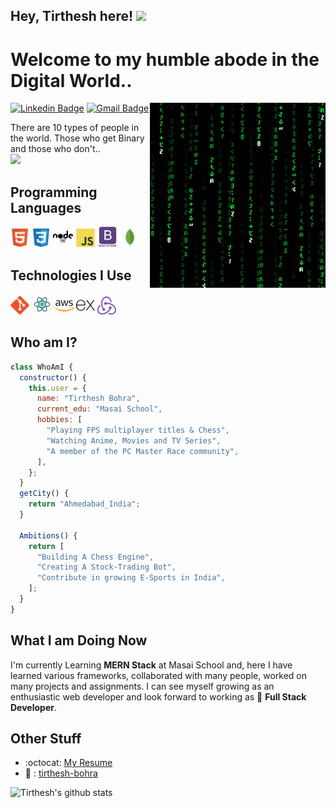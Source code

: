 ## Hey, Tirthesh here! <img src="https://media.giphy.com/media/hvRJCLFzcasrR4ia7z/giphy.gif" width="25px">

<h1>Welcome to my humble abode in the Digital World..</h1>

<img src = "https://github.com/tirthesh-bohra/tirthesh-bohra/blob/main/images/matrix.gif" alt = 'Awesome Matrix Code' align='right'/>

[![Linkedin Badge](https://img.shields.io/badge/-tirthesh-blue?style=flat-square&logo=Linkedin&logoColor=white&link=https://www.linkedin.com/in/tirtheshbohra)](https://www.linkedin.com/in/tirtheshbohra) [![Gmail Badge](https://img.shields.io/badge/-tirthesh.bohra@gmail.com-c14438?style=flat-square&logo=Gmail&logoColor=white&link=mailto:tirthesh.bohra@gmail.com)](mailto:tirthesh.bohra@gmail.com)

<div style="text-align: left">There are 10 types of people in the world. Those who get Binary and those who don't.. </div>

<img src = "https://github-readme-stats.vercel.app/api/top-langs/?username=tirthesh-bohra&layout=compact">

## Programming Languages

<img src = 'https://github.com/tirthesh-bohra/tirthesh-bohra/blob/main/images/html.svg' width='30'/> <img src = 'https://github.com/tirthesh-bohra/tirthesh-bohra/blob/main/images/css.svg' width='30'/> <img src = 'https://github.com/tirthesh-bohra/tirthesh-bohra/blob/main/images/nodejs.svg' width='33'/> <img src = 'https://github.com/tirthesh-bohra/tirthesh-bohra/blob/main/images/js.svg' width='30'/> <img src = 'https://github.com/tirthesh-bohra/tirthesh-bohra/blob/main/images/bootstrap.svg' width='33'/> <img src = 'https://github.com/tirthesh-bohra/tirthesh-bohra/blob/main/images/mongo.svg' width='30'/>

## Technologies I Use

<img src = 'https://github.com/tirthesh-bohra/tirthesh-bohra/blob/main/images/git.svg' width='30'/> <img src = 'https://github.com/tirthesh-bohra/tirthesh-bohra/blob/main/images/react.svg' width='33'/> <img src = 'https://github.com/tirthesh-bohra/tirthesh-bohra/blob/main/images/aws.svg' width='30'/> <img src = 'https://github.com/tirthesh-bohra/tirthesh-bohra/blob/main/images/expressjs.svg' width='30'/> <img src = 'https://github.com/tirthesh-bohra/tirthesh-bohra/blob/main/images/redux.svg' width='30'/>

## Who am I?

```javascript
class WhoAmI {
  constructor() {
    this.user = {
      name: "Tirthesh Bohra",
      current_edu: "Masai School",
      hobbies: [
        "Playing FPS multiplayer titles & Chess",
        "Watching Anime, Movies and TV Series",
        "A member of the PC Master Race community",
      ],
    };
  }
  getCity() {
    return "Ahmedabad_India";
  }

  Ambitions() {
    return [
      "Building A Chess Engine",
      "Creating A Stock-Trading Bot",
      "Contribute in growing E-Sports in India",
    ];
  }
}
```

## What I am Doing Now

I'm currently Learning **MERN Stack** at Masai School and, here I have learned various frameworks, collaborated with many people, worked on many projects and assignments. I can see myself growing as an enthusiastic web developer and look forward to working as 🌱 **Full Stack Developer**.

## Other Stuff

- :octocat: [My Resume](https://drive.google.com/file/d/1NQ2KRxjJUe7P0aB5u42MHhJxofB3aZ2Q/view?usp=sharing)
- 💼 : [tirthesh-bohra](https://tirthesh-b.vercel.app)

![Tirthesh's github stats](https://github-readme-stats.vercel.app/api?username=tirthesh-bohra&show_icons=true&hide=[%22issues%22])
